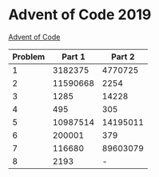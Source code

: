 # Advent of Code 2019

[Advent of Code](adventofcode.com)

| Problem | Part 1   | Part 2   |
| ------- | -------- | -------- |
| 1       | 3182375  | 4770725  |
| 2       | 11590668 | 2254     |
| 3       | 1285     | 14228    |
| 4       | 495      | 305      |
| 5       | 10987514 | 14195011 |
| 6       | 200001   | 379      |
| 7       | 116680   | 89603079 |
| 8       | 2193     | -        |
